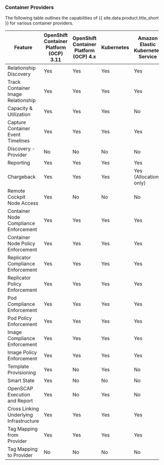 ### Container Providers

The following table outlines the capabilities of {{ site.data.product.title_short }} for various container providers.

| Feature                                 | OpenShift Container Platform (OCP) 3.11 | OpenShift Container Platform (OCP) 4.x | Kubernetes | Amazon Elastic Kubernetes Service |
| --------------------------------------- | --------------------------------------- |--------------------------------------- | ---------- | --------------------------------- |
| Relationship Discovery                  | Yes                                     | Yes                                    | Yes        | Yes                               |
| Track Container Image Relationship      | Yes                                     | Yes                                    | Yes        | Yes                               |
| Capacity & Utilization                  | Yes                                     | Yes                                    | Yes        | No                                |
| Capture Container Event Timelines       | Yes                                     | Yes                                    | Yes        | Yes                               |
| Discovery - Provider                    | No                                      | No                                     | No         | No                                |
| Reporting                               | Yes                                     | Yes                                    | Yes        | Yes                               |
| Chargeback                              | Yes                                     | Yes                                    | Yes        | Yes (Allocation only)             |
| Remote Cockpit Node Access              | Yes                                     | No                                     | No         | No                                |
| Container Node Compliance Enforcement   | Yes                                     | Yes                                    | Yes        | Yes                               |
| Container Node Policy Enforcement       | Yes                                     | Yes                                    | Yes        | Yes                               |
| Replicator Compliance Enforcement       | Yes                                     | Yes                                    | Yes        | Yes                               |
| Replicator Policy Enforcement           | Yes                                     | Yes                                    | Yes        | Yes                               |
| Pod Compliance Enforcement              | Yes                                     | Yes                                    | Yes        | Yes                               |
| Pod Policy Enforcement                  | Yes                                     | Yes                                    | Yes        | Yes                               |
| Image Compliance Enforcement            | Yes                                     | Yes                                    | Yes        | Yes                               |
| Image Policy Enforcement                | Yes                                     | Yes                                    | Yes        | Yes                               |
| Template Provisioning                   | Yes                                     | No                                     | Yes        | No                                |
| Smart State                             | Yes                                     | No                                     | No         | No                                |
| OpenSCAP Execution and Report           | Yes                                     | No                                     | Yes        | No                                |
| Cross Linking Underlying Infrastructure | Yes                                     | Yes                                    | Yes        | Yes                               |
| Tag Mapping from Provider               | Yes                                     | Yes                                    | Yes        | Yes                               |
| Tag Mapping to Provider                 | No                                      | No                                     | No         | No                                |
